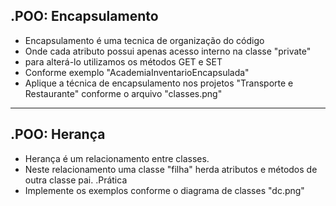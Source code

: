 .POO: Encapsulamento
----------
- Encapsulamento é uma tecnica de organização do código
- Onde cada atributo possui apenas acesso interno na classe "private"
- para alterá-lo utilizamos os métodos GET e SET
- Conforme exemplo "AcademiaInventarioEncapsulada"
- Aplique a técnica de encapsulamento nos projetos "Transporte e Restaurante" conforme o arquivo "classes.png"
----------
.POO: Herança
----------
- Herança é um relacionamento entre classes.
- Neste relacionamento uma classe "filha" herda atributos e métodos de outra classe pai.
.Prática
- Implemente os exemplos conforme o diagrama de classes "dc.png"